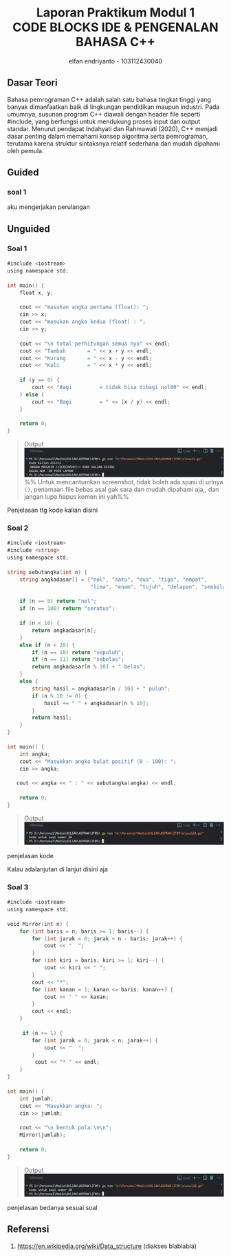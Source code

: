 # <h1 align="center">Laporan Praktikum Modul 1 <br>  CODE BLOCKS IDE & PENGENALAN BAHASA C++</h1>
<p align="center">elfan endriyanto - 103112430040</p>

## Dasar Teori

Bahasa pemrograman C++ adalah salah satu bahasa tingkat tinggi yang banyak dimanfaatkan baik di lingkungan pendidikan maupun industri. Pada umumnya, susunan program C++ diawali dengan header file seperti #include, yang berfungsi untuk mendukung proses input dan output standar. Menurut pendapat Indahyati dan Rahmawati (2020), C++ menjadi dasar penting dalam memahami konsep algoritma serta pemrograman, terutama karena struktur sintaksnya relatif sederhana dan mudah dipahami oleh pemula.



## Guided

### soal 1

aku mengerjakan perulangan

## Unguided

### Soal 1

```go
#include <iostream>
using namespace std;

int main() {
    float x, y;

    cout << "masukan angka pertama (float): ";
    cin >> x;
    cout << "masukan angka kedua (float) : ";
    cin >> y;

    cout << "\n total perhitungan semua nya" << endl;
    cout << "Tambah       = " << x + y << endl;
    cout << "Kurang       = " << x - y << endl;
    cout << "Kali         = " << x * y << endl;

    if (y == 0) {
        cout << "Bagi         = tidak bisa dibagi nol00" << endl;
    } else {
        cout << "Bagi         = " << (x / y) << endl;
    }

    return 0;
}

```

> Output
> ![Screenshot bagian x](output/screenshot_soal1.png)
> %% Untuk mencantumkan screenshot, tidak boleh ada spasi di urlnya `()`, penamaan file bebas asal gak sara dan mudah dipahami aja,, dan jangan lupa hapus komen ini yah%%

Penjelasan ttg kode kalian disini

### Soal 2

```go
#include <iostream>
#include <string>
using namespace std;

string sebutangka(int n) {
    string angkadasar[] = {"nol", "satu", "dua", "tiga", "empat",
                           "lima", "enam", "tujuh", "delapan", "sembilan"};

    if (n == 0) return "nol";
    if (n == 100) return "seratus";

    if (n < 10) {
        return angkadasar[n];
    } 
    else if (n < 20) {
        if (n == 10) return "sepuluh";
        if (n == 11) return "sebelas";
        return angkadasar[n % 10] + " belas";
    } 
    else {
        string hasil = angkadasar[n / 10] + " puluh";
        if (n % 10 != 0) {
            hasil += " " + angkadasar[n % 10];
        }
        return hasil;
    }
}

int main() {
    int angka;
    cout << "Masukkan angka bulat positif (0 - 100): ";
    cin >> angka;

   cout << angka << " : " << sebutangka(angka) << endl;

    return 0;
}

```

> Output
> ![Screenshot bagian x](output/screenshot_soal2A.png)

penjelasan kode

Kalau adalanjutan di lanjut disini aja

### Soal 3

```go
#include <iostream>
using namespace std;

void Mirror(int n) {
    for (int baris = n; baris >= 1; baris--) {
        for (int jarak = 0; jarak < n - baris; jarak++) {
            cout << "  ";
        }
        for (int kiri = baris; kiri >= 1; kiri--) {
            cout << kiri << " ";
        }
        cout << "*";
        for (int kanan = 1; kanan <= baris; kanan++) {
            cout << " " << kanan;
        }
        cout << endl;
    }

     if (n >= 1) {
        for (int jarak = 0; jarak < n; jarak++) {
            cout << "  ";
        }
         cout << "* " << endl;
    }
}

int main() {
    int jumlah;
    cout << "Masukkan angka: ";
    cin >> jumlah;

    cout << "\n bentuk pola:\n\n";
    Mirror(jumlah);

    return 0;
}

```

> Output
> ![Screenshot bagian x](output/screenshot_soal2B.png)

penjelasan bedanya sesuai soal

## Referensi

1. https://en.wikipedia.org/wiki/Data_structure (diakses blablabla)
